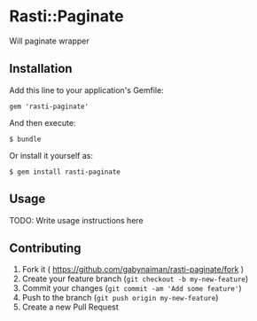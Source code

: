# Rasti::Paginate

Will paginate wrapper

## Installation

Add this line to your application's Gemfile:

    gem 'rasti-paginate'

And then execute:

    $ bundle

Or install it yourself as:

    $ gem install rasti-paginate

## Usage

TODO: Write usage instructions here

## Contributing

1. Fork it ( https://github.com/gabynaiman/rasti-paginate/fork )
2. Create your feature branch (`git checkout -b my-new-feature`)
3. Commit your changes (`git commit -am 'Add some feature'`)
4. Push to the branch (`git push origin my-new-feature`)
5. Create a new Pull Request
